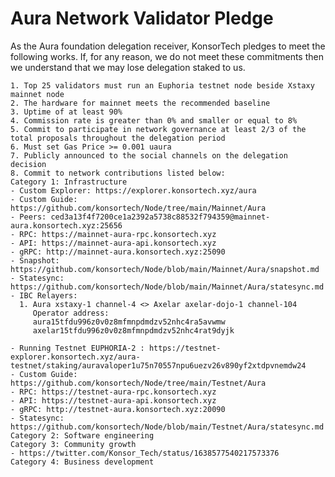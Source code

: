 # Aura Network Validator Pledge

As the Aura foundation delegation receiver, KonsorTech pledges to meet the following works. If, for any reason, we do not meet these commitments then we understand that we may lose delegation staked to us.

    1. Top 25 validators must run an Euphoria testnet node beside Xstaxy mainnet node
    2. The hardware for mainnet meets the recommended baseline    
    3. Uptime of at least 90%
    4. Commission rate is greater than 0% and smaller or equal to 8%
    5. Commit to participate in network governance at least 2/3 of the total proposals throughout the delegation period
    6. Must set Gas Price >= 0.001 uaura
    7. Publicly announced to the social channels on the delegation decision
    8. Commit to network contributions listed below: 
    Category 1: Infrastructure
    - Custom Explorer: https://explorer.konsortech.xyz/aura
    - Custom Guide: https://github.com/konsortech/Node/tree/main/Mainnet/Aura
    - Peers: ced3a13f4f7200ce1a2392a5738c88532f794359@mainnet-aura.konsortech.xyz:25656
    - RPC: https://mainnet-aura-rpc.konsortech.xyz
    - API: https://mainnet-aura-api.konsortech.xyz
    - gRPC: http://mainnet-aura.konsortech.xyz:25090
    - Snapshot: https://github.com/konsortech/Node/blob/main/Mainnet/Aura/snapshot.md
    - Statesync: https://github.com/konsortech/Node/blob/main/Mainnet/Aura/statesync.md
    - IBC Relayers: 
      1. Aura xstaxy-1 channel-4 <> Axelar axelar-dojo-1 channel-104
         Operator address:
         aura15tfdu996z0v0z8mfmnpdmdzv52nhc4ra5avwmw
         axelar15tfdu996z0v0z8mfmnpdmdzv52nhc4rat9dyjk
    
    - Running Testnet EUPHORIA-2 : https://testnet-explorer.konsortech.xyz/aura-testnet/staking/auravaloper1u75n70557npu6uezv26v890yf2xtdpvnemdw24
    - Custom Guide: https://github.com/konsortech/Node/tree/main/Testnet/Aura
    - RPC: https://testnet-aura-rpc.konsortech.xyz
    - API: https://testnet-aura-api.konsortech.xyz
    - gRPC: http://testnet-aura.konsortech.xyz:20090
    - Statesync: https://github.com/konsortech/Node/blob/main/Testnet/Aura/statesync.md
    Category 2: Software engineering
    Category 3: Community growth
    - https://twitter.com/Konsor_Tech/status/1638577540217573376
    Category 4: Business development
